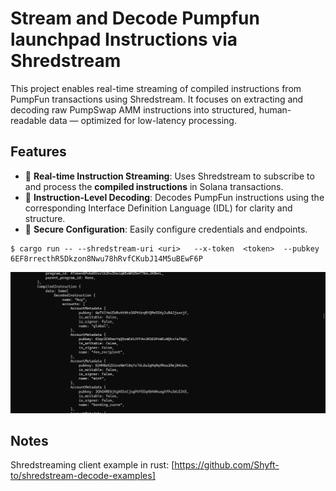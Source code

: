 # Stream and Decode Pumpfun launchpad Instructions via Shredstream
This project enables real-time streaming of compiled instructions from PumpFun transactions using Shredstream. It focuses on extracting and decoding raw PumpSwap AMM instructions into structured, human-readable data — optimized for low-latency processing.

## Features
- 🔄 **Real-time Instruction Streaming**: Uses Shredstream to subscribe to and process the **compiled instructions** in Solana transactions.
- 🧩 **Instruction-Level Decoding**: Decodes PumpFun  instructions using the corresponding Interface Definition Language (IDL) for clarity and structure.
- 🔐 **Secure Configuration**: Easily configure credentials and endpoints.


```
$ cargo run -- --shredstream-uri <uri>   --x-token  <token>  --pubkey 6EF8rrecthR5Dkzon8Nwu78hRvfCKubJ14M5uBEwF6P
```

![screenshot](assets/screenshot-usage.png?raw=true "Screenshot")

## Notes

Shredstreaming client example in rust: [https://github.com/Shyft-to/shredstream-decode-examples]